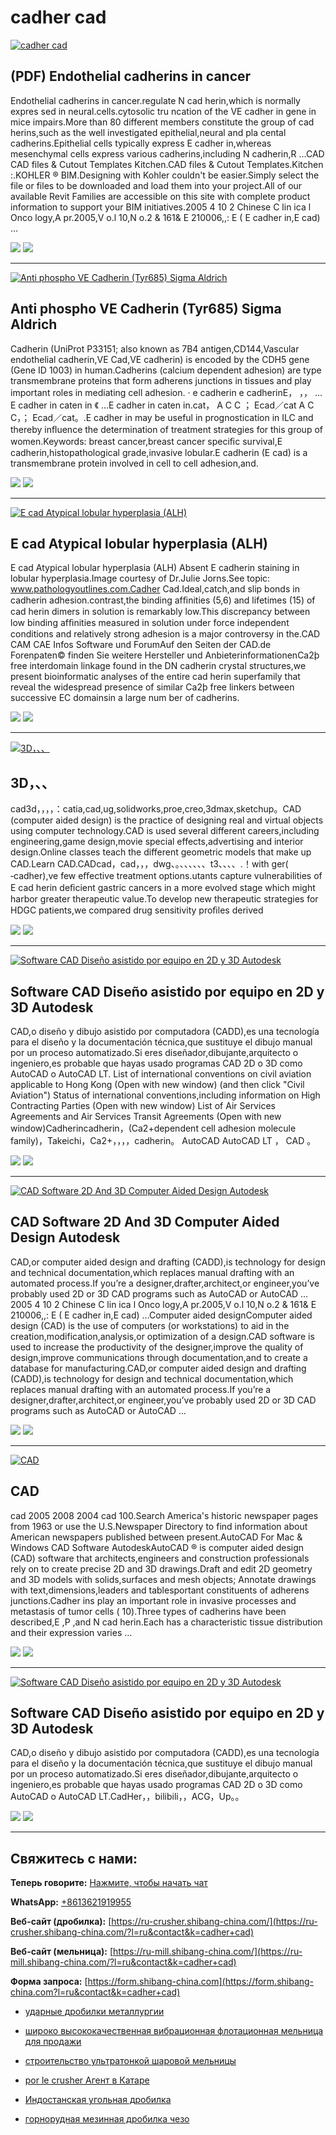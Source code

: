 # cadher cad

<a href="https://swt.shibang-china.com/?l=ru&img&k=cadher+cad" target="_blank">![cadher cad](http://static.shibang-china.com/all-800x300/529.jpg)</a>

## (PDF) Endothelial cadherins in cancer
Endothelial cadherins in cancer.regulate N cad herin,which is normally expres sed in neural.cells.cytosolic tru ncation of the VE cadher in gene in mice impairs.More than 80 different members constitute the group of cad herins,such as the well investigated epithelial,neural and pla cental cadherins.Epithelial cells typically express E cadher in,whereas mesenchymal cells express various cadherins,including N cadherin,R …CAD CAD files &amp; Cutout Templates Kitchen.CAD files &amp; Cutout Templates.Kitchen :.KOHLER &#174; BIM.Designing with Kohler couldn't be easier.Simply select the file or files to be downloaded and load them into your project.All of our available Revit Families are accessible on this site with complete product information to support your BIM initiatives.2005 4 10 2 Chinese C lin ica l Onco logy,A pr.2005,V o.l 10,N o.2 &amp; 161&amp; E 210006,,: E ( E cadher in,E cad) …


<a href="https://whatsapp.shibangsoft.com/WhatsApp.php" target="_blank" title="WhatsApp">![](http://static.shibang-china.com/icon/whatsapp.png)</a> <a href="https://swt.shibang-china.com/?l=ru&icon&k=cadher+cad" target="_blank">![](http://static.shibang-china.com/icon/chat-ru.png)</a>

---

<a href="https://swt.shibang-china.com/?l=ru&img&k=cadher+cad" target="_blank">![Anti phospho VE Cadherin (Tyr685) Sigma Aldrich](http://static.shibang-china.com/all-800x300/82.jpg)</a>

## Anti phospho VE Cadherin (Tyr685) Sigma Aldrich
Cadherin (UniProt P33151; also known as 7B4 antigen,CD144,Vascular endothelial cadherin,VE Cad,VE cadherin) is encoded by the CDH5 gene (Gene ID 1003) in human.Cadherins (calcium dependent adhesion) are type transmembrane proteins that form adherens junctions in tissues and play important roles in mediating cell adhesion.&nbsp;&#0183;&#32;e cadherin e cadherinE， ，， …E cadher in caten in 《 …E cadher in caten in.cat， A C C ； Ecad／cat A C C，； Ecad／cat。.E cadher in may be useful in prognostication in ILC and thereby inﬂuence the determination of treatment strategies for this group of women.Keywords: breast cancer,breast cancer speciﬁc survival,E cadherin,histopathological grade,invasive lobular.E cadherin (E cad) is a transmembrane protein involved in cell to cell adhesion,and.


<a href="https://whatsapp.shibangsoft.com/WhatsApp.php" target="_blank" title="WhatsApp">![](http://static.shibang-china.com/icon/whatsapp.png)</a> <a href="https://swt.shibang-china.com/?l=ru&icon&k=cadher+cad" target="_blank">![](http://static.shibang-china.com/icon/chat-ru.png)</a>

---

<a href="https://swt.shibang-china.com/?l=ru&img&k=cadher+cad" target="_blank">![E cad Atypical lobular hyperplasia (ALH)](http://static.shibang-china.com/all-800x300/1223.jpg)</a>

## E cad Atypical lobular hyperplasia (ALH)
E cad Atypical lobular hyperplasia (ALH) Absent E cadherin staining in lobular hyperplasia.Image courtesy of Dr.Julie Jorns.See topic: www.pathologyoutlines.com.Cadher Cad.Ideal,catch,and slip bonds in cadherin adhesion.contrast,the binding afﬁnities (5,6) and lifetimes (15) of cad herin dimers in solution is remarkably low.This discrepancy between low binding afﬁnities measured in solution under force independent conditions and relatively strong adhesion is a major controversy in the.CAD CAM CAE Infos Software und ForumAuf den Seiten der CAD.de Forenpaten&#169; finden Sie weitere Hersteller und AnbieterinformationenCa2&#254; free interdomain linkage found in the DN cadherin crystal structures,we present bioinformatic analyses of the entire cad herin superfamily that reveal the widespread presence of similar Ca2&#254; free linkers between successive EC domainsin a large num ber of cadherins.


<a href="https://whatsapp.shibangsoft.com/WhatsApp.php" target="_blank" title="WhatsApp">![](http://static.shibang-china.com/icon/whatsapp.png)</a> <a href="https://swt.shibang-china.com/?l=ru&icon&k=cadher+cad" target="_blank">![](http://static.shibang-china.com/icon/chat-ru.png)</a>

---

<a href="https://swt.shibang-china.com/?l=ru&img&k=cadher+cad" target="_blank">![3D，、、](http://static.shibang-china.com/all-800x300/1497.jpg)</a>

## 3D，、、
cad3d，，，，：catia,cad,ug,solidworks,proe,creo,3dmax,sketchup。CAD (computer aided design) is the practice of designing real and virtual objects using computer technology.CAD is used several different careers,including engineering,game design,movie special effects,advertising and interior design.Online classes teach the different geometric models that make up CAD.Learn CAD.CADcad，cad，，，dwg、。、、、、、、t3、、、、.！with ger( ‑cadher),ve few eﬀective treatment options.utants capture vulnerabilities of E cad herin deﬁcient gastric cancers in a more evolved stage which might harbor greater therapeutic value.To develop new therapeutic strategies for HDGC patients,we compared drug sensitivity proﬁles derived


<a href="https://whatsapp.shibangsoft.com/WhatsApp.php" target="_blank" title="WhatsApp">![](http://static.shibang-china.com/icon/whatsapp.png)</a> <a href="https://swt.shibang-china.com/?l=ru&icon&k=cadher+cad" target="_blank">![](http://static.shibang-china.com/icon/chat-ru.png)</a>

---

<a href="https://swt.shibang-china.com/?l=ru&img&k=cadher+cad" target="_blank">![Software CAD Dise&#241;o asistido por equipo en 2D y 3D Autodesk](http://static.shibang-china.com/all-800x300/1045.jpg)</a>

## Software CAD Dise&#241;o asistido por equipo en 2D y 3D Autodesk
CAD,o dise&#241;o y dibujo asistido por computadora (CADD),es una tecnolog&#237;a para el dise&#241;o y la documentaci&#243;n t&#233;cnica,que sustituye el dibujo manual por un proceso automatizado.Si eres dise&#241;ador,dibujante,arquitecto o ingeniero,es probable que hayas usado programas CAD 2D o 3D como AutoCAD o AutoCAD LT. List of international conventions on civil aviation applicable to Hong Kong (Open with new window) (and then click &quot;Civil Aviation&quot;) Status of international conventions,including information on High Contracting Parties (Open with new window) List of Air Services Agreements and Air Services Transit Agreements (Open with new window)Cadherincadherin，(Ca2+dependent cell adhesion molecule family)，Takeichi，Ca2+，，，，cadherin。 AutoCAD AutoCAD LT ， CAD 。


<a href="https://whatsapp.shibangsoft.com/WhatsApp.php" target="_blank" title="WhatsApp">![](http://static.shibang-china.com/icon/whatsapp.png)</a> <a href="https://swt.shibang-china.com/?l=ru&icon&k=cadher+cad" target="_blank">![](http://static.shibang-china.com/icon/chat-ru.png)</a>

---

<a href="https://swt.shibang-china.com/?l=ru&img&k=cadher+cad" target="_blank">![CAD Software 2D And 3D Computer Aided Design Autodesk](http://static.shibang-china.com/all-800x300/739.jpg)</a>

## CAD Software 2D And 3D Computer Aided Design Autodesk
CAD,or computer aided design and drafting (CADD),is technology for design and technical documentation,which replaces manual drafting with an automated process.If you’re a designer,drafter,architect,or engineer,you’ve probably used 2D or 3D CAD programs such as AutoCAD or AutoCAD … 2005 4 10 2 Chinese C lin ica l Onco logy,A pr.2005,V o.l 10,N o.2 &amp; 161&amp; E 210006,,: E ( E cadher in,E cad) …Computer aided designComputer aided design (CAD) is the use of computers (or workstations) to aid in the creation,modification,analysis,or optimization of a design.CAD software is used to increase the productivity of the designer,improve the quality of design,improve communications through documentation,and to create a database for manufacturing.CAD,or computer aided design and drafting (CADD),is technology for design and technical documentation,which replaces manual drafting with an automated process.If you’re a designer,drafter,architect,or engineer,you’ve probably used 2D or 3D CAD programs such as AutoCAD or AutoCAD …


<a href="https://whatsapp.shibangsoft.com/WhatsApp.php" target="_blank" title="WhatsApp">![](http://static.shibang-china.com/icon/whatsapp.png)</a> <a href="https://swt.shibang-china.com/?l=ru&icon&k=cadher+cad" target="_blank">![](http://static.shibang-china.com/icon/chat-ru.png)</a>

---

<a href="https://swt.shibang-china.com/?l=ru&img&k=cadher+cad" target="_blank">![CAD](http://static.shibang-china.com/all-800x300/989.jpg)</a>

## CAD
cad 2005 2008 2004 cad 100.Search America's historic newspaper pages from 1963 or use the U.S.Newspaper Directory to find information about American newspapers published between present.AutoCAD For Mac &amp; Windows CAD Software AutodeskAutoCAD &#174; is computer aided design (CAD) software that architects,engineers and construction professionals rely on to create precise 2D and 3D drawings.Draft and edit 2D geometry and 3D models with solids,surfaces and mesh objects; Annotate drawings with text,dimensions,leaders and tablesportant constituents of adherens junctions.Cadher&#173; ins play an important role in invasive processes and metastasis of tumor cells ( 10).Three types of cadherins have been described,E ,P ,and N cad&#173; herin.Each has a characteristic tissue distribution and their expression varies …


<a href="https://whatsapp.shibangsoft.com/WhatsApp.php" target="_blank" title="WhatsApp">![](http://static.shibang-china.com/icon/whatsapp.png)</a> <a href="https://swt.shibang-china.com/?l=ru&icon&k=cadher+cad" target="_blank">![](http://static.shibang-china.com/icon/chat-ru.png)</a>

---

<a href="https://swt.shibang-china.com/?l=ru&img&k=cadher+cad" target="_blank">![Software CAD Dise&#241;o asistido por equipo en 2D y 3D Autodesk](http://static.shibang-china.com/all-800x300/744.jpg)</a>

## Software CAD Dise&#241;o asistido por equipo en 2D y 3D Autodesk
CAD,o dise&#241;o y dibujo asistido por computadora (CADD),es una tecnolog&#237;a para el dise&#241;o y la documentaci&#243;n t&#233;cnica,que sustituye el dibujo manual por un proceso automatizado.Si eres dise&#241;ador,dibujante,arquitecto o ingeniero,es probable que hayas usado programas CAD 2D o 3D como AutoCAD o AutoCAD LT.CadHer，，bilibili，，ACG，Up。。

<a href="https://whatsapp.shibangsoft.com/WhatsApp.php" target="_blank" title="WhatsApp">![](http://static.shibang-china.com/icon/whatsapp.png)</a> <a href="https://swt.shibang-china.com/?l=ru&icon&k=cadher+cad" target="_blank">![](http://static.shibang-china.com/icon/chat-ru.png)</a>

---
## Свяжитесь с нами:

**Теперь говорите:** [Нажмите, чтобы начать чат](https://swt.shibang-china.com?l=ru&contact&k=cadher+cad)

**WhatsApp:**  [+8613621919955](https://whatsapp.shibangsoft.com/WhatsApp.php)

**Веб-сайт (дробилка):** [https://ru-crusher.shibang-china.com/](https://ru-crusher.shibang-china.com/?l=ru&contact&k=cadher+cad)

**Веб-сайт (мельница):** [https://ru-mill.shibang-china.com/](https://ru-mill.shibang-china.com/?l=ru&contact&k=cadher+cad)

**Форма запроса:** [https://form.shibang-china.com](https://form.shibang-china.com?l=ru&contact&k=cadher+cad)

* [ударные дробилки металлургии](../124/%D1%83%D0%B4%D0%B0%D1%80%D0%BD%D1%8B%D0%B5%20%D0%B4%D1%80%D0%BE%D0%B1%D0%B8%D0%BB%D0%BA%D0%B8%20%D0%BC%D0%B5%D1%82%D0%B0%D0%BB%D0%BB%D1%83%D1%80%D0%B3%D0%B8%D0%B8.md)

* [широко высококачественная вибрационная флотационная мельница для продажи](../125/%D1%88%D0%B8%D1%80%D0%BE%D0%BA%D0%BE%20%D0%B2%D1%8B%D1%81%D0%BE%D0%BA%D0%BE%D0%BA%D0%B0%D1%87%D0%B5%D1%81%D1%82%D0%B2%D0%B5%D0%BD%D0%BD%D0%B0%D1%8F%20%D0%B2%D0%B8%D0%B1%D1%80%D0%B0%D1%86%D0%B8%D0%BE%D0%BD%D0%BD%D0%B0%D1%8F%20%D1%84%D0%BB%D0%BE%D1%82%D0%B0%D1%86%D0%B8%D0%BE%D0%BD%D0%BD%D0%B0%D1%8F%20%D0%BC%D0%B5%D0%BB%D1%8C%D0%BD%D0%B8%D1%86%D0%B0%20%D0%B4%D0%BB%D1%8F%20%D0%BF%D1%80%D0%BE%D0%B4%D0%B0%D0%B6%D0%B8.md)

* [строительство ультратонкой шаровой мельницы](../124/%D1%81%D1%82%D1%80%D0%BE%D0%B8%D1%82%D0%B5%D0%BB%D1%8C%D1%81%D1%82%D0%B2%D0%BE%20%D1%83%D0%BB%D1%8C%D1%82%D1%80%D0%B0%D1%82%D0%BE%D0%BD%D0%BA%D0%BE%D0%B9%20%D1%88%D0%B0%D1%80%D0%BE%D0%B2%D0%BE%D0%B9%20%D0%BC%D0%B5%D0%BB%D1%8C%D0%BD%D0%B8%D1%86%D1%8B.md)

* [por le crusher Агент в Катаре](../124/por%20le%20crusher%20%D0%90%D0%B3%D0%B5%D0%BD%D1%82%20%D0%B2%20%D0%9A%D0%B0%D1%82%D0%B0%D1%80%D0%B5.md)

* [Индостанская угольная дробилка](../121/%D0%98%D0%BD%D0%B4%D0%BE%D1%81%D1%82%D0%B0%D0%BD%D1%81%D0%BA%D0%B0%D1%8F%20%D1%83%D0%B3%D0%BE%D0%BB%D1%8C%D0%BD%D0%B0%D1%8F%20%D0%B4%D1%80%D0%BE%D0%B1%D0%B8%D0%BB%D0%BA%D0%B0.md)

* [горнорудная мезинная дробилка чезо](../125/%D0%B3%D0%BE%D1%80%D0%BD%D0%BE%D1%80%D1%83%D0%B4%D0%BD%D0%B0%D1%8F%20%D0%BC%D0%B5%D0%B7%D0%B8%D0%BD%D0%BD%D0%B0%D1%8F%20%D0%B4%D1%80%D0%BE%D0%B1%D0%B8%D0%BB%D0%BA%D0%B0%20%D1%87%D0%B5%D0%B7%D0%BE.md)